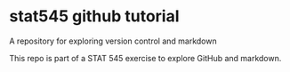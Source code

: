 # stat545 github tutorial
A repository for exploring version control and markdown

This repo is part of a STAT 545 exercise to explore GitHub and markdown.
